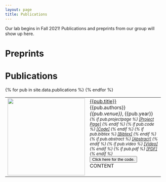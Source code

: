 ```yaml
---
layout: page
title: Publications
---
```


Our lab begins in Fall 2021! Publications and preprints from our group will show up here.

# Preprints

# Publications

<script>
function showhide(d) {
  var x = document.getElementById(d);
  if (x.style.display === "none") {
    x.style.display = "block";
  } else {
    x.style.display = "none";
  }
}
</script>

<script>
var coll = document.getElementsByClassName("collapsible");
var i;
for (i = 0; i < coll.length; i++) {
  coll[i].addEventListener("click", function() {
    this.classList.toggle("active");
    var content = document.getElementById(this.id+"data");
    if (content.style.display === "block") {
      content.style.display = "none";
    } else {
      content.style.display = "block";
    }
  });
}
</script>

<table cellpadding="10" width="100%">
{% for pub in site.data.publications %}
    <tr>
        <td width="250" height="100">
            <img src="{{pub.image}}" img width="250">
            <!--{% if pub.note %}
                <img src="{{ pub.image }}" img width="250">
            {% else %}
                <img src="" img width="250">
            {% endif %}-->
        </td>
        <td><a href="{{pub.pdf}}">{{pub.title}}</a><br>
            {{pub.authors}}<br>
            <div id="bib{{pub.id}}" style="display:none">
                <blockquote>
                    <pre>{{pub.bibtex}}</pre>
                </blockquote>
            </div>
            <div id="abs{{pub.id}}" style="display:none">
                <blockquote>
                    {{pub.abstract}}
                </blockquote>
            </div>
            <div>
                <em>{{pub.venue}}</em>, {{pub.year}}
                <div style="font-size:small">
                    <em>
                        {% if pub.projectpage %}
                            <a href="{{pub.projectpage}}">[Project Page]</a>
                        {% endif %}
                        {% if pub.code %}
                            <a href="{{pub.code}}">[Code]</a>
                        {% endif %}
                        {% if pub.bibtex %}
                            <!--<a href="javascript:copy(div{{pub.id}},bib{{pub.id}})">[Bibtex]</a>-->
                            <a href="javascript:showhide(bib{{pub.id}})">[Bibtex]</a>
                        {% endif %}
                        {% if pub.abstract %}
                            <a href="javascript:copy(div{{pub.id}},abs{{pub.id}})">[Abstract]</a>
                            <!--<a href="javascript:showhide(abs{{pub.id}})">[Abstract]</a>-->
                        {% endif %}
                        {% if pub.video %}
                            <a href="{{pub.video}}">[Video]</a>
                        {% endif %}
                        {% if pub.pdf %}
                            <a href="{{pub.pdf}}">[PDF]</a>
                        {% endif %}
                    </em>
                </div>
                <div id="div{{pub.id}}" class="pubInfo"></div>
<button class="collapsible" id="yaml{{pub.id}}">Click here for the code.</button>
<div class="content" id="yaml{{pub.id}}data" markdown="1">
  CONTENT
</div>
            </div>
            <br>
        </td>
    </tr>
{% endfor %}
</table>


